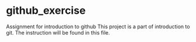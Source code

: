 # github_exercise
Assignment for introduction  to github
This project is a part of introduction to git. 
The instruction will be found in this file. 

